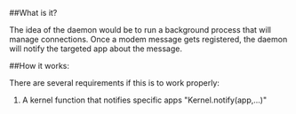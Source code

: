 ##What is it?

The idea of the daemon would be to run a background process that will manage connections. Once a modem message gets registered, the daemon will notify the targeted app about the message.

##How it works:

There are several requirements if this is to work properly:

1. A kernel function that notifies specific apps   "Kernel.notify(app,...)"

